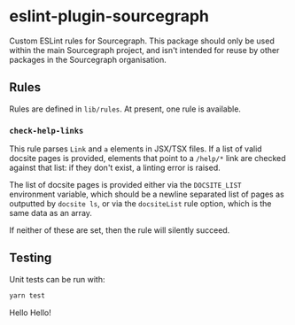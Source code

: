 # eslint-plugin-sourcegraph

Custom ESLint rules for Sourcegraph. This package should only be used within
the main Sourcegraph project, and isn't intended for reuse by other packages in
the Sourcegraph organisation.

## Rules

Rules are defined in `lib/rules`. At present, one rule is available.

### `check-help-links`

This rule parses `Link` and `a` elements in JSX/TSX files. If a list of valid
docsite pages is provided, elements that point to a `/help/*` link are checked
against that list: if they don't exist, a linting error is raised.

The list of docsite pages is provided either via the `DOCSITE_LIST` environment
variable, which should be a newline separated list of pages as outputted by
`docsite ls`, or via the `docsiteList` rule option, which is the same data as
an array.

If neither of these are set, then the rule will silently succeed.

## Testing

Unit tests can be run with:

```sh
yarn test
```
Hello Hello!
